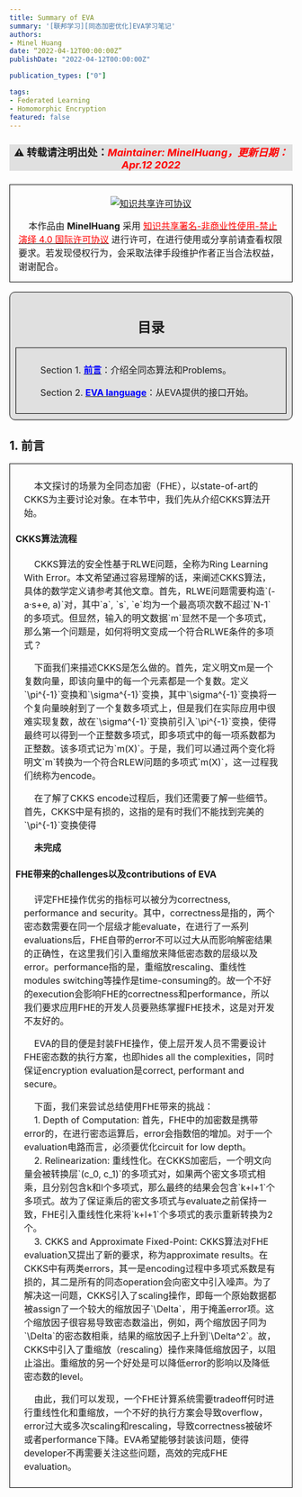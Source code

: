 ```yaml
---
title: Summary of EVA
summary: '[联邦学习][同态加密优化]EVA学习笔记'
authors:
- Minel Huang
date: “2022-04-12T00:00:00Z”
publishDate: "2022-04-12T00:00:00Z"

publication_types: ["0"]

tags: 
- Federated Learning
- Homomorphic Encryption
featured: false
---
```

<head>
<style>
    img{margin-left: 20px; margin-right: 20px;}
    #table th{text-align:center;}
    #table td{text-align:center;}
    p{margin-left: 15px; margin-right: 15px;}
    .div_catalogue{padding: 10px 10px; font-size: 16px; background-color: #E0E0E0; word-spacing:0px;  border:1px solid black; border-radius: 10px;}
    .div_licence{font-size: 16px; word-spacing:0px; border:1px solid black;}
    .div_learning_post{font-size: 16px; word-spacing:0px;}
    .div_indicate_source{font-size: 18px; word-spacing:0px; background-color: #E0E0E0;}
    .div_learning_post_boder{padding: 10px 10px; font-size: 16px; word-spacing:0px;  border:1px solid black;}
</style>
<!--支持网页公式显示-->    
<script type="text/javascript" src="https://cdn.mathjax.org/mathjax/latest/MathJax.js?config=AM_HTMLorMML-full"></script>
</head>

<body>

<div align="center" class="div_indicate_source">
  <h4>⚠ 转载请注明出处：<font color="red"><i>Maintainer: MinelHuang，更新日期：Apr.12 2022</i></font></h4>
  <div align="left">
  <font size="2px">
  </font>
  </div>
</div>

<div class="div_licence">
  <br>
  <div align="center">
      <a rel="license" href="http://creativecommons.org/licenses/by-nc-nd/4.0/"><img alt="知识共享许可协议" style="border-width:0; margin-left: 20px; margin-right: 20px;" src="https://i.creativecommons.org/l/by-nc-nd/4.0/88x31.png" /></a>
  </div>
  <p>
  &nbsp;&nbsp;&nbsp;&nbsp;本<span xmlns:dct="http://purl.org/dc/terms/" href="http://purl.org/dc/dcmitype/Text" rel="dct:type">作品</span>由 <span xmlns:cc="http://creativecommons.org/ns#" property="cc:attributionName"><b>MinelHuang</b></span> 采用 <a rel="license" href="http://creativecommons.org/licenses/by-nc-nd/4.0/"><font color="red">知识共享署名-非商业性使用-禁止演绎 4.0 国际许可协议</font></a> 进行许可，在进行使用或分享前请查看权限要求。若发现侵权行为，会采取法律手段维护作者正当合法权益，谢谢配合。
  </p>
</div>

<br>

<div class="div_catalogue">
  <div align="center">
    <h2> 目录 </h2>
    <p>
  </div>
  <div class="div_learning_post_boder">
    <p>
    &nbsp;&nbsp;&nbsp;&nbsp;Section 1. <a href="#section1"><font color="blue"><b>前言</b></font></a>：介绍全同态算法和Problems。
    <p>
    &nbsp;&nbsp;&nbsp;&nbsp;Section 2. <a href="#section2"><font color="blue"><b>EVA language</b></font></a>：从EVA提供的接口开始。
  </div>
</div>

<h2><a name="section1">1. 前言</a></h2>
<div class="div_learning_post_boder">
  <p>
  &nbsp;&nbsp;&nbsp;&nbsp;本文探讨的场景为全同态加密（FHE），以state-of-art的CKKS为主要讨论对象。在本节中，我们先从介绍CKKS算法开始。<br>

  <h4>CKKS算法流程</h4>
  <p>
  &nbsp;&nbsp;&nbsp;&nbsp;CKKS算法的安全性基于RLWE问题，全称为Ring Learning With Error。本文希望通过容易理解的话，来阐述CKKS算法，具体的数学定义请参考其他文章。首先，RLWE问题需要构造`(-a·s+e, a)`对，其中`a`, `s`, `e`均为一个最高项次数不超过`N-1`的多项式。但显然，输入的明文数据`m`显然不是一个多项式，那么第一个问题是，如何将明文变成一个符合RLWE条件的多项式？<br>
  <p>
  &nbsp;&nbsp;&nbsp;&nbsp;下面我们来描述CKKS是怎么做的。首先，定义明文m是一个复数向量，即该向量中的每一个元素都是一个复数。定义`\pi^{-1}`变换和`\sigma^{-1}`变换，其中`\sigma^{-1}`变换将一个复向量映射到了一个复数多项式上，但是我们在实际应用中很难实现复数，故在`\sigma^{-1}`变换前引入`\pi^{-1}`变换，使得最终可以得到一个正整数多项式，即多项式中的每一项系数都为正整数。该多项式记为`m(X)`。于是，我们可以通过两个变化将明文`m`转换为一个符合RLEW问题的多项式`m(X)`，这一过程我们统称为encode。<br>
  <p>
  &nbsp;&nbsp;&nbsp;&nbsp;在了解了CKKS encode过程后，我们还需要了解一些细节。首先，CKKS中是有损的，这指的是有时我们不能找到完美的`\pi^{-1}`变换使得<br>

  <p>
  &nbsp;&nbsp;&nbsp;&nbsp;<b>未完成</b>

  <h4>FHE带来的challenges以及contributions of EVA</h4>
  <p>
  &nbsp;&nbsp;&nbsp;&nbsp;评定FHE操作优劣的指标可以被分为correctness, performance and security。其中，correctness是指的，两个密态数需要在同一个层级才能evaluate，在进行了一系列evaluations后，FHE自带的error不可以过大从而影响解密结果的正确性，在这里我们引入重缩放来降低密态数的层级以及error。performance指的是，重缩放rescaling、重线性modules switching等操作是time-consuming的。故一个不好的execution会影响FHE的correctness和performance，所以我们要求应用FHE的开发人员要熟练掌握FHE技术，这是对开发不友好的。<br>
  <p>
  &nbsp;&nbsp;&nbsp;&nbsp;EVA的目的便是封装FHE操作，使上层开发人员不需要设计FHE密态数的执行方案，也即hides all the complexities，同时保证encryption evaluation是correct, performant and secure。<br>
  <p>
  &nbsp;&nbsp;&nbsp;&nbsp;下面，我们来尝试总结使用FHE带来的挑战：<br>
  &nbsp;&nbsp;&nbsp;&nbsp;1. Depth of Computation: 首先，FHE中的加密数是携带error的，在进行密态运算后，error会指数倍的增加。对于一个evaluation电路而言，必须要优化circuit for low depth。<br>
  &nbsp;&nbsp;&nbsp;&nbsp;2. Relinearization: 重线性化。在CKKS加密后，一个明文向量会被转换层`(c_0, c_1)`的多项式对，如果两个密文多项式相乘，且分别包含k和l个多项式，那么最终的结果会包含`k+l+1`个多项式。故为了保证乘后的密文多项式与evaluate之前保持一致，FHE引入重线性化来将`k+l+1`个多项式的表示重新转换为2个。<br>
  &nbsp;&nbsp;&nbsp;&nbsp;3. CKKS and Approximate Fixed-Point: CKKS算法对FHE evaluation又提出了新的要求，称为approximate results。在CKKS中有两类errors，其一是encoding过程中多项式系数是有损的，其二是所有的同态operation会向密文中引入噪声。为了解决这一问题，CKKS引入了scaling操作，即每一个原始数据都被assign了一个较大的缩放因子`\Delta`，用于掩盖error项。这个缩放因子很容易导致密态数溢出，例如，两个缩放因子同为`\Delta`的密态数相乘，结果的缩放因子上升到`\Delta^2`。故，CKKS中引入了重缩放（rescaling）操作来降低缩放因子，以阻止溢出。重缩放的另一个好处是可以降低error的影响以及降低密态数的level。<br>
  <p>
  &nbsp;&nbsp;&nbsp;&nbsp;由此，我们可以发现，一个FHE计算系统需要tradeoff何时进行重线性化和重缩放，一个不好的执行方案会导致overflow，error过大或多次scaling和rescaling，导致correctness被破坏或者performance下降。EVA希望能够封装该问题，使得developer不再需要关注这些问题，高效的完成FHE evaluation。
</div>
